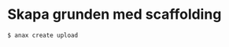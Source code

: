 Skapa grunden med scaffolding
==================================



```text
$ anax create upload
```
